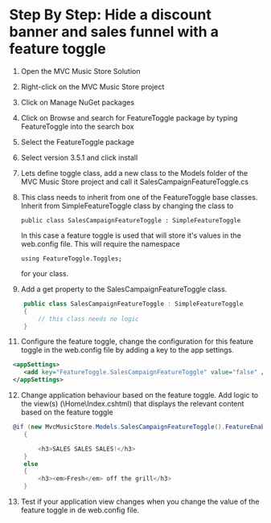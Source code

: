 # Step By Step: Hide a discount banner and sales funnel with a feature toggle #

1. Open the MVC Music Store Solution
2. Right-click on the MVC Music Store project
3. Click on Manage NuGet packages
4. Click on Browse and search for FeatureToggle package by typing FeatureToggle into the search box
5. Select the FeatureToggle package 
6. Select version 3.5.1 and click install

7. Lets define toggle class, add a new class to the Models folder of the MVC Music Store project and call it SalesCampaignFeatureToggle.cs
8. This class needs to inherit from one of the FeatureToggle base classes.
Inherit from SimpleFeatureToggle class by changing the class to

    `public class SalesCampaignFeatureToggle : SimpleFeatureToggle`

    In this case a feature toggle is used that will store it's values in the web.config file. This will require the namespace 
    
    `using FeatureToggle.Toggles;` 
    
    for your class.

10. Add a get property to the SalesCampaignFeatureToggle class.
```cs
    public class SalesCampaignFeatureToggle : SimpleFeatureToggle
    {
        // this class needs no logic
    } 
```
11. Configure the feature toggle, change the configuration for this feature toggle in the web.config file by adding a key to the app settings.<br>
```xml
 <appSettings>
    <add key="FeatureToggle.SalesCampaignFeatureToggle" value="false" />
 </appSettings>
 ```
12. Change application behaviour based on the feature toggle. Add logic to the view(s) (\Home\Index.cshtml) that displays the relevant content based on the feature toggle

```cs
 @if (new MvcMusicStore.Models.SalesCampaignFeatureToggle().FeatureEnabled)
    {

        <h3>SALES SALES SALES!</h3>
    }
    else
    {
        <h3><em>Fresh</em> off the grill</h3>
    } 
```

13. Test if your application view changes when you change the value of the feature toggle in de web.config file.

